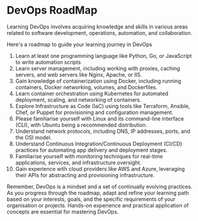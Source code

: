 
# DevOps RoadMap

Learning DevOps involves acquiring knowledge and skills in various areas related to software development, operations, automation, and collaboration.


Here's a roadmap to guide your learning journey in DevOps

  1. Learn at least one programming language like Python, Go, or JavaScript to write automation scripts
  2. Learn server management, including working with proxies, caching servers, and web servers like Nginx, Apache, or IIS.
  3. Gain knowledge of containerization using Docker, including running containers, Docker networking, volumes, and Dockerfiles.
  4. Learn container orchestration using Kubernetes for automated deployment, scaling, and networking of containers.
  5. Explore Infrastructure as Code (IaC) using tools like Terraform, Ansible, Chef, or Puppet for provisioning and configuration management.
  6. Please familiarise yourself with Linux and its command-line interface (CLI), with Ubuntu being a recommended distribution.
  7. Understand network protocols, including DNS, IP addresses, ports, and the OSI model.
  8. Understand Continuous Integration/Continuous Deployment (CI/CD) practices for automating app delivery and deployment stages.
  9. Familiarise yourself with monitoring techniques for real-time applications, services, and infrastructure oversight.
 10. Gain experience with cloud providers like AWS and Azure, leveraging their APIs for abstracting and provisioning infrastructure.


Remember, DevOps is a mindset and a set of continually evolving practices. As you progress through the roadmap, adapt and refine your learning path based on your interests, goals, and the specific requirements of your organisation or projects. Hands-on experience and practical application of concepts are essential for mastering DevOps.
